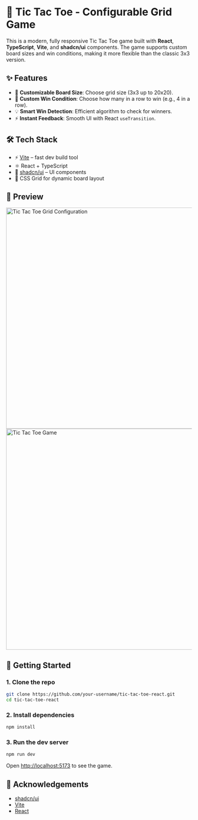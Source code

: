 # 🧠 Tic Tac Toe - Configurable Grid Game

This is a modern, fully responsive Tic Tac Toe game built with **React**, **TypeScript**, **Vite**, and **shadcn/ui** components. The game supports custom board sizes and win conditions, making it more flexible than the classic 3x3 version.

## ✨ Features

- 🔢 **Customizable Board Size**: Choose grid size (3x3 up to 20x20).
- 🎯 **Custom Win Condition**: Choose how many in a row to win (e.g., 4 in a row).
- 💡 **Smart Win Detection**: Efficient algorithm to check for winners.
- ⚡ **Instant Feedback**: Smooth UI with React `useTransition`.

## 🛠️ Tech Stack

- ⚡ [Vite](https://vitejs.dev/) – fast dev build tool
- ⚛️ React + TypeScript
- 🎨 [shadcn/ui](https://ui.shadcn.com/) – UI components
- 🧩 CSS Grid for dynamic board layout

## 📸 Preview

<img src="/ttt_configuration.png" alt="Tic Tac Toe Grid Configuration" width="600"/>
<img src="/ttt_game.png" alt="Tic Tac Toe Game" width="600"/>

## 🚀 Getting Started

### 1. Clone the repo

```bash
git clone https://github.com/your-username/tic-tac-toe-react.git
cd tic-tac-toe-react
````

### 2. Install dependencies

```bash
npm install
```

### 3. Run the dev server

```bash
npm run dev
```

Open [http://localhost:5173](http://localhost:5173) to see the game.

## 🙏 Acknowledgements

* [shadcn/ui](https://ui.shadcn.com/)
* [Vite](https://vitejs.dev/)
* [React](https://reactjs.org/)

